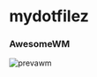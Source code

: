 # mydotfilez

### AwesomeWM

![prevawm](https://user-images.githubusercontent.com/77242913/221884424-e4879f1c-e4b7-40fb-bebb-e72c0dd311aa.png)
